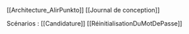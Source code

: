[[Architecture_AlirPunkto]]
[[Journal de conception]]

Scénarios :
[[Candidature]]
[[RéinitialisationDuMotDePasse]]